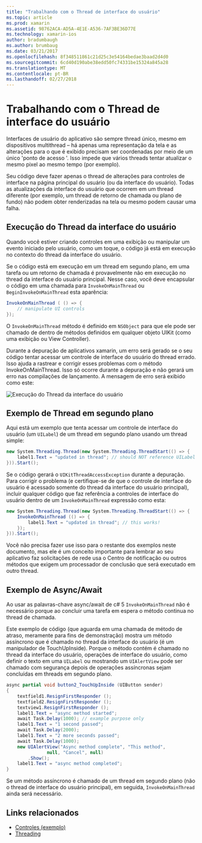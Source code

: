 ```yaml
---
title: "Trabalhando com o Thread de interface do usuário"
ms.topic: article
ms.prod: xamarin
ms.assetid: 98762ACA-AD5A-4E1E-A536-7AF3BE36D77E
ms.technology: xamarin-ios
author: bradumbaugh
ms.author: brumbaug
ms.date: 03/21/2017
ms.openlocfilehash: 8f348511861c21d25c3e54164bedae3baad2d4d0
ms.sourcegitcommit: 6cd40d190abe38edd50fc74331be15324a845a28
ms.translationtype: MT
ms.contentlocale: pt-BR
ms.lasthandoff: 02/27/2018
---
```

# <a name="working-with-the-ui-thread"></a>Trabalhando com o Thread de interface do usuário

Interfaces de usuário do aplicativo são sempre thread único, mesmo em dispositivos multithread – há apenas uma representação da tela e as alterações para o que é exibido precisam ser coordenadas por meio de um único 'ponto de acesso '. Isso impede que vários threads tentar atualizar o mesmo pixel ao mesmo tempo (por exemplo).

Seu código deve fazer apenas o thread de alterações para controles de interface na página principal do usuário (ou da interface do usuário). Todas as atualizações da interface do usuário que ocorrem em um thread diferente (por exemplo, um thread de retorno de chamada ou plano de fundo) não podem obter renderizadas na tela ou mesmo podem causar uma falha.

## <a name="ui-thread-execution"></a>Execução do Thread da interface do usuário

Quando você estiver criando controles em uma exibição ou manipular um evento iniciado pelo usuário, como um toque, o código já está em execução no contexto do thread da interface do usuário.

Se o código está em execução em um thread em segundo plano, em uma tarefa ou um retorno de chamada é provavelmente não em execução no thread da interface do usuário principal. Nesse caso, você deve encapsular o código em uma chamada para `InvokeOnMainThread` ou `BeginInvokeOnMainThread` esta aparência:

```csharp
InvokeOnMainThread ( () => {
    // manipulate UI controls
});
```

O `InvokeOnMainThread` método é definido em `NSObject` para que ele pode ser chamado de dentro de métodos definidos em qualquer objeto UIKit (como uma exibição ou View Controller).

Durante a depuração de aplicativos xamarin, um erro será gerado se o seu código tentar acessar um controle de interface do usuário do thread errado. Isso ajuda a rastrear e corrigir esses problemas com o método InvokeOnMainThread. Isso só ocorre durante a depuração e não gerará um erro nas compilações de lançamento. A mensagem de erro será exibido como este:

 ![](ui-thread-images/image10.png "Execução do Thread da interface do usuário")

 <a name="Background_Thread_Example" />


## <a name="background-thread-example"></a>Exemplo de Thread em segundo plano

Aqui está um exemplo que tenta acessar um controle de interface do usuário (um `UILabel`) de um thread em segundo plano usando um thread simple:

```csharp
new System.Threading.Thread(new System.Threading.ThreadStart(() => {
    label1.Text = "updated in thread"; // should NOT reference UILabel on background thread!
})).Start();
```

Se o código gerará o `UIKitThreadAccessException` durante a depuração. Para corrigir o problema (e certifique-se de que o controle de interface do usuário é acessado somente do thread da interface do usuário principal), incluir qualquer código que faz referência a controles de interface do usuário dentro de um `InvokeOnMainThread` expressão como esta:

```csharp
new System.Threading.Thread(new System.Threading.ThreadStart(() => {
    InvokeOnMainThread (() => {
        label1.Text = "updated in thread"; // this works!
    });
})).Start();
```

Você não precisa fazer use isso para o restante dos exemplos neste documento, mas ele é um conceito importante para lembrar ao seu aplicativo faz solicitações de rede usa o Centro de notificação ou outros métodos que exigem um processador de conclusão que será executado em outro thread.

 <a name="Async_Await_Example" />


## <a name="asyncawait-example"></a>Exemplo de Async/Await

Ao usar as palavras-chave async/await de c# 5 `InvokeOnMainThread` não é necessário porque ao concluir uma tarefa em espera o método continua no thread de chamada.

Este exemplo de código (que aguarda em uma chamada de método de atraso, meramente para fins de demonstração) mostra um método assíncrono que é chamado no thread da interface do usuário (é um manipulador de TouchUpInside). Porque o método contém é chamado no thread da interface do usuário, operações de interface do usuário, como definir o texto em uma `UILabel` ou mostrando um `UIAlertView` pode ser chamado com segurança depois de operações assíncronas sejam concluídas em threads em segundo plano.

```csharp
async partial void button2_TouchUpInside (UIButton sender)
{
    textfield1.ResignFirstResponder ();
    textfield2.ResignFirstResponder ();
    textview1.ResignFirstResponder ();
    label1.Text = "async method started";
    await Task.Delay(1000); // example purpose only
    label1.Text = "1 second passed";
    await Task.Delay(2000);
    label1.Text = "2 more seconds passed";
    await Task.Delay(1000);
    new UIAlertView("Async method complete", "This method", 
               null, "Cancel", null)
        .Show();
    label1.Text = "async method completed";
}
```

Se um método assíncrono é chamado de um thread em segundo plano (não o thread de interface do usuário principal), em seguida, `InvokeOnMainThread` ainda será necessário.


## <a name="related-links"></a>Links relacionados

- [Controles (exemplo)](https://developer.xamarin.com/samples/Controls/)
- [Threading](~/ios/app-fundamentals/threading.md)
